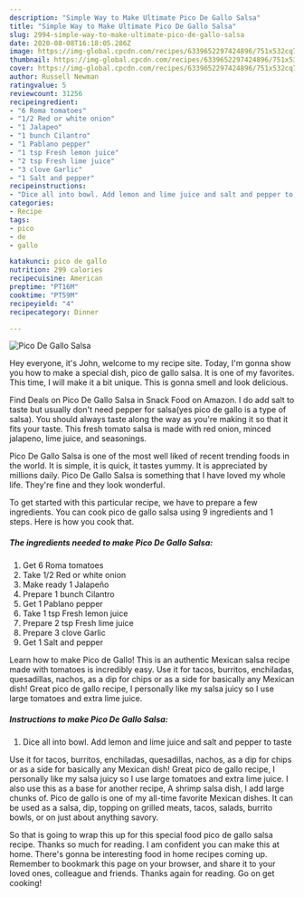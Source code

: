 ```yaml
---
description: "Simple Way to Make Ultimate Pico De Gallo Salsa"
title: "Simple Way to Make Ultimate Pico De Gallo Salsa"
slug: 2994-simple-way-to-make-ultimate-pico-de-gallo-salsa
date: 2020-08-08T16:18:05.286Z
image: https://img-global.cpcdn.com/recipes/6339652297424896/751x532cq70/pico-de-gallo-salsa-recipe-main-photo.jpg
thumbnail: https://img-global.cpcdn.com/recipes/6339652297424896/751x532cq70/pico-de-gallo-salsa-recipe-main-photo.jpg
cover: https://img-global.cpcdn.com/recipes/6339652297424896/751x532cq70/pico-de-gallo-salsa-recipe-main-photo.jpg
author: Russell Newman
ratingvalue: 5
reviewcount: 31256
recipeingredient:
- "6 Roma tomatoes"
- "1/2 Red or white onion"
- "1 Jalapeo"
- "1 bunch Cilantro"
- "1 Pablano pepper"
- "1 tsp Fresh lemon juice"
- "2 tsp Fresh lime juice"
- "3 clove Garlic"
- "1 Salt and pepper"
recipeinstructions:
- "Dice all into bowl. Add lemon and lime juice and salt and pepper to taste"
categories:
- Recipe
tags:
- pico
- de
- gallo

katakunci: pico de gallo 
nutrition: 299 calories
recipecuisine: American
preptime: "PT16M"
cooktime: "PT59M"
recipeyield: "4"
recipecategory: Dinner

---
```



![Pico De Gallo Salsa](https://img-global.cpcdn.com/recipes/6339652297424896/751x532cq70/pico-de-gallo-salsa-recipe-main-photo.jpg)

Hey everyone, it's John, welcome to my recipe site. Today, I'm gonna show you how to make a special dish, pico de gallo salsa. It is one of my favorites. This time, I will make it a bit unique. This is gonna smell and look delicious.

Find Deals on Pico De Gallo Salsa in Snack Food on Amazon. I do add salt to taste but usually don&#39;t need pepper for salsa(yes pico de gallo is a type of salsa). You should always taste along the way as you&#39;re making it so that it fits your taste. This fresh tomato salsa is made with red onion, minced jalapeno, lime juice, and seasonings.

Pico De Gallo Salsa is one of the most well liked of recent trending foods in the world. It is simple, it is quick, it tastes yummy. It is appreciated by millions daily. Pico De Gallo Salsa is something that I have loved my whole life. They're fine and they look wonderful.


To get started with this particular recipe, we have to prepare a few ingredients. You can cook pico de gallo salsa using 9 ingredients and 1 steps. Here is how you cook that.

<!--inarticleads1-->

##### The ingredients needed to make Pico De Gallo Salsa:

1. Get 6 Roma tomatoes
1. Take 1/2 Red or white onion
1. Make ready 1 Jalapeño
1. Prepare 1 bunch Cilantro
1. Get 1 Pablano pepper
1. Take 1 tsp Fresh lemon juice
1. Prepare 2 tsp Fresh lime juice
1. Prepare 3 clove Garlic
1. Get 1 Salt and pepper


Learn how to make Pico de Gallo! This is an authentic Mexican salsa recipe made with tomatoes is incredibly easy. Use it for tacos, burritos, enchiladas, quesadillas, nachos, as a dip for chips or as a side for basically any Mexican dish! Great pico de gallo recipe, I personally like my salsa juicy so I use large tomatoes and extra lime juice. 

<!--inarticleads2-->

##### Instructions to make Pico De Gallo Salsa:

1. Dice all into bowl. Add lemon and lime juice and salt and pepper to taste


Use it for tacos, burritos, enchiladas, quesadillas, nachos, as a dip for chips or as a side for basically any Mexican dish! Great pico de gallo recipe, I personally like my salsa juicy so I use large tomatoes and extra lime juice. I also use this as a base for another recipe, A shrimp salsa dish, I add large chunks of. Pico de gallo is one of my all-time favorite Mexican dishes. It can be used as a salsa, dip, topping on grilled meats, tacos, salads, burrito bowls, or on just about anything savory. 

So that is going to wrap this up for this special food pico de gallo salsa recipe. Thanks so much for reading. I am confident you can make this at home. There's gonna be interesting food in home recipes coming up. Remember to bookmark this page on your browser, and share it to your loved ones, colleague and friends. Thanks again for reading. Go on get cooking!
